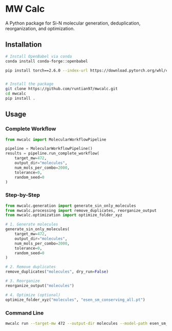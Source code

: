 # MW Calc

A Python package for Si-N molecular generation, deduplication, reorganization, and optimization.

## Installation

```bash
# Install OpenBabel via conda
conda install conda-forge::openbabel

pip install torch==2.6.0 --index-url https://download.pytorch.org/whl/cu121  # for CUDA 12.1


# Install the package
git clone https://github.com/runtian97/mwcalc.git
cd mwcalc
pip install .
```

## Usage

### Complete Workflow
```python
from mwcalc import MolecularWorkflowPipeline

pipeline = MolecularWorkflowPipeline()
results = pipeline.run_complete_workflow(
    target_mw=472,
    output_dir="molecules",
    num_mols_per_combo=2000,
    tolerance=0,
    random_seed=0
)
```

### Step-by-Step
```python
from mwcalc.generation import generate_sin_only_molecules
from mwcalc.processing import remove_duplicates, reorganize_output
from mwcalc.optimization import optimize_folder_xyz

# 1. Generate molecules
generate_sin_only_molecules(
    target_mw=472,
    output_dir="molecules",
    num_mols_per_combo=2000,
    tolerance=0,
    random_seed=0
)

# 2. Remove duplicates  
remove_duplicates("molecules", dry_run=False)

# 3. Reorganize
reorganize_output("molecules")

# 4. Optimize (optional)
optimize_folder_xyz("molecules", "esen_sm_conserving_all.pt")
```

### Command Line
```bash
mwcalc run --target-mw 472 --output-dir molecules --model-path esen_sm_conserving_all.pt --num-mols 2000 --tolerance 0 --random-seed 0
```

